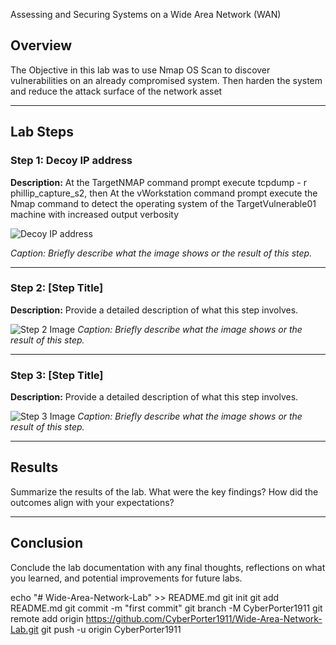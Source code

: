 Assessing and Securing Systems on a Wide Area Network (WAN) 

## Overview
The Objective in this lab was to use Nmap OS Scan to discover vulnerabilities on an already compromised system.  Then harden the system and reduce the attack surface of the network asset

---

## Lab Steps

### Step 1: Decoy IP address 
**Description:** At the TargetNMAP command prompt execute tcpdump - r phillip_capture_s2, then
At the vWorkstation command prompt execute the Nmap command to detect the operating system of the TargetVulnerable01 machine with increased output verbosity

![Decoy IP address](https://github.com/user-attachments/assets/9260d479-5c0b-4fcd-8daf-812f0dd06b40)

*Caption: Briefly describe what the image shows or the result of this step.*

---

### Step 2: [Step Title]
**Description:** Provide a detailed description of what this step involves.

![Step 2 Image](path/to/your/image2.png)
*Caption: Briefly describe what the image shows or the result of this step.*

---

### Step 3: [Step Title]
**Description:** Provide a detailed description of what this step involves.

![Step 3 Image](path/to/your/image3.png)
*Caption: Briefly describe what the image shows or the result of this step.*

---

## Results
Summarize the results of the lab. What were the key findings? How did the outcomes align with your expectations?

---

## Conclusion
Conclude the lab documentation with any final thoughts, reflections on what you learned, and potential improvements for future labs.


echo "# Wide-Area-Network-Lab" >> README.md
git init
git add README.md
git commit -m "first commit"
git branch -M CyberPorter1911
git remote add origin https://github.com/CyberPorter1911/Wide-Area-Network-Lab.git
git push -u origin CyberPorter1911
